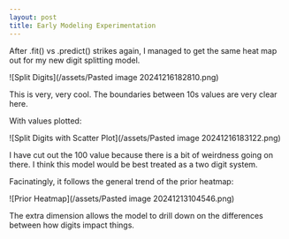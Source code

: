 ```yaml
---
layout: post
title: Early Modeling Experimentation
---
```


After .fit() vs .predict() strikes again, I managed to get the same heat map out for my new digit splitting model.

![Split Digits](/assets/Pasted image 20241216182810.png)

This is very, very cool. The boundaries between 10s values are very clear here.

With values plotted:

![Split Digits with Scatter Plot](/assets/Pasted image 20241216183122.png)

I have cut out the 100 value because there is a bit of weirdness going on there. I think this model would be best treated as a two digit system.

Facinatingly, it follows the general trend of the prior heatmap:

![Prior Heatmap](/assets/Pasted image 20241213104546.png)

The extra dimension allows the model to drill down on the differences between how digits impact things.